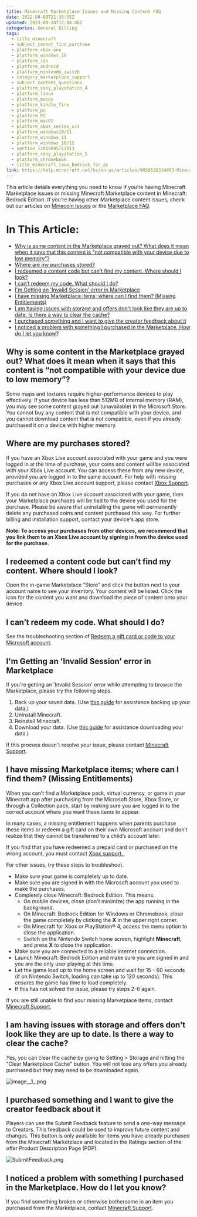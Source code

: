 ```yaml
---
title: Minecraft Marketplace Issues and Missing Content FAQ
date: 2022-09-09T21:35:55Z
updated: 2023-08-24T17:04:46Z
categories: General Billing
tags:
  - title_minecraft
  - subject_cannot_find_purchase
  - platform_xbox_one
  - platform_windows_10
  - platform_ios
  - platform_android
  - platform_nintendo_switch
  - category_marketplace_support
  - subject_content_questions
  - platform_sony_playstation_4
  - platform_linux
  - platform_macos
  - platform_kindle_fire
  - platform_pc
  - platform_PC
  - platform_macOS
  - platform_xbox_series_x/s
  - platform_windows10/11
  - platform_windows_11
  - platform_windows_10/11
  - section_12619005712013
  - platform_sony_playstation_5
  - platform_chromebook
  - title_minecraft_java_bedrock_for_pc
link: https://help.minecraft.net/hc/en-us/articles/9058526334093-Minecraft-Marketplace-Issues-and-Missing-Content-FAQ
---
```


This article details everything you need to know if you're having Minecraft Marketplace issues or missing Minecraft Marketplace content in Minecraft: Bedrock Edition. If you're having other Marketplace content issues, check out our articles on [Minecoin Issues](./Minecoin-Buying-and-Spending-FAQ.md) or the [Marketplace FAQ](../Minecraft-Bedrock-Edition-Billing/Minecraft-Marketplace-FAQ.md).

# In This Article:

- [Why is some content in the Marketplace grayed out? What does it mean when it says that this content is “not compatible with your device due to low memory”?](#why-is-some-content-in-the-marketplace-grayed-out-what-does-it-mean-when-it-says-that-this-content-is-not-compatible-with-your-device-due-to-low-memory)
- [Where are my purchases stored?](#where-are-my-purchases-stored)
- [I redeemed a content code but can’t find my content. Where should I look?](#i-redeemed-a-content-code-but-cant-find-my-content-where-should-i-look)
- [I can’t redeem my code. What should I do?](#i-cant-redeem-my-code-what-should-i-do)
- [I'm Getting an 'Invalid Session' error in Marketplace](#im-getting-an-invalid-session-error-in-marketplace)
- [I have missing Marketplace items; where can I find them? (Missing Entitlements)](#i-have-missing-marketplace-items-where-can-i-find-them-missing-entitlements)
- [I am having issues with storage and offers don't look like they are up to date. Is there a way to clear the cache?](#i-am-having-issues-with-storage-and-offers-dont-look-like-they-are-up-to-date-is-there-a-way-to-clear-the-cache)
- [I purchased something and I want to give the creator feedback about it](#i-purchased-something-and-i-want-to-give-the-creator-feedback-about-it)
- [I noticed a problem with something I purchased in the Marketplace. How do I let you know?](#i-noticed-a-problem-with-something-i-purchased-in-the-marketplace-how-do-i-let-you-know)

## Why is some content in the Marketplace grayed out? What does it mean when it says that this content is “not compatible with your device due to low memory”?

Some maps and textures require higher-performance devices to play effectively. If your device has less than 512MB of internal memory (RAM), you may see some content grayed out (unavailable) in the Microsoft Store. You cannot buy any content that is not compatible with your device, and you cannot download content that is not compatible, even if you already purchased it on a device with higher memory.

## Where are my purchases stored?

If you have an Xbox Live account associated with your game and you were logged in at the time of purchase, your coins and content will be associated with your Xbox Live account. You can access these from any new device, provided you are logged in to the same account. For help with missing purchases or any Xbox Live account support, please contact [Xbox Support](https://support.xbox.com/contact-us).

If you do not have an Xbox Live account associated with your game, then your Marketplace purchases will be tied to the device you used for the purchase. Please be aware that uninstalling the game will permanently delete any purchased coins and content purchased this way. For further billing and installation support, contact your device's app store.

**Note: To access your purchases from other devices, we recommend that you link them to an Xbox Live account by signing in from the device used for the purchase.**

## I redeemed a content code but can’t find my content. Where should I look?

Open the in-game Marketplace “Store” and click the button next to your account name to see your inventory. Your content will be listed. Click the icon for the content you want and download the piece of content onto your device.

## I can’t redeem my code. What should I do?

See the troubleshooting section of [Redeem a gift card or code to your Microsoft account](https://support.microsoft.com/en-us/account-billing/redeem-a-gift-card-or-code-to-your-microsoft-account-d6b2c675-9e31-f312-7ff4-21834ad22fa8).

## I'm Getting an 'Invalid Session' error in Marketplace

If you're getting an 'Invalid Session' error while attempting to browse the Marketplace, please try the following steps.

1.  Back up your saved data. (Use [this guide](https://minecrafthelp.zendesk.com/hc/en-us/articles/4409165790605) for assistance backing up your data.)
2.  Uninstall Minecraft.
3.  Reinstall Minecraft.
4.  Download your data. (Use [this guide](https://minecrafthelp.zendesk.com/hc/en-us/articles/4409159214605) for assistance downloading your data.)

If this process doesn't resolve your issue, please contact [Minecraft Support](https://help.minecraft.net/hc/en-us/requests/new?ticket_form_id=360001225811).

## I have missing Marketplace items; where can I find them? (Missing Entitlements)

When you can’t find a Marketplace pack, virtual currency, or game in your Minecraft app after purchasing from the Microsoft Store, Xbox Store, or through a Collection pack, start by making sure you are logged in to the correct account where you want these items to appear. 

In many cases, a missing entitlement happens when parents purchase these items or redeem a gift card on their own Microsoft account and don’t realize that they cannot be transferred to a child’s account later. 

If you find that you have redeemed a prepaid card or purchased on the wrong account, you must contact [Xbox support. ](https://support.xbox.com/en-US/contact-us) 

For other issues, try these steps to troubleshoot.

- Make sure your game is completely up to date.  
- Make sure you are signed in with the Microsoft account you used to make the purchases. 
- Completely close Minecraft: Bedrock Edition. This means:  
  - On mobile devices, close (don't minimize) the app running in the background.
  - On Minecraft: Bedrock Edition for Windows or Chromebook, close the game completely by clicking the **X** in the upper right corner.  
  - On Minecraft for Xbox or PlayStation® 4, access the menu option to close the application. 
  - Switch on the Nintendo Switch home screen, highlight **Minecraft**, and press **X** to close the application.
- Make sure you are connected to a reliable internet connection.
- Launch Minecraft: Bedrock Edition and make sure you are signed in and you are the only user playing at this time.
- Let the game load up to the home screen and wait for 15 – 60 seconds (if on Nintendo Switch, loading can take up to 120 seconds). This ensures the game has time to load completely.
- If this has not solved the issue, please try steps 2-6 again. 

If you are still unable to find your missing Marketplace items, contact [Minecraft Support](https://aka.ms/Minecraft-Support). 

## I am having issues with storage and offers don't look like they are up to date. Is there a way to clear the cache?

Yes, you can clear the cache by going to Setting \> Storage and hitting the "Clear Marketplace Cache" button. You will not lose any offers you already purchased but they may need to be downloaded again.

![image\_\_1\_.png](https://minecrafthelp.zendesk.com/hc/article_attachments/14813524879245)

## I purchased something and I want to give the creator feedback about it

Players can use the Submit Feedback feature to send a one-way message to Creators. This feedback could be used to improve future content and changes. This button is only available for items you have already purchased from the Minecraft Marketplace and located in the Ratings section of the offer Product Description Page (PDP).

![SubmitFeedback.png](https://minecrafthelp.zendesk.com/hc/article_attachments/18840137884429)

## I noticed a problem with something I purchased in the Marketplace. How do I let you know?

If you find something broken or otherwise bothersome in an item you purchased from the Marketplace, contact [Minecraft Support](https://aka.ms/Minecraft-Support).
